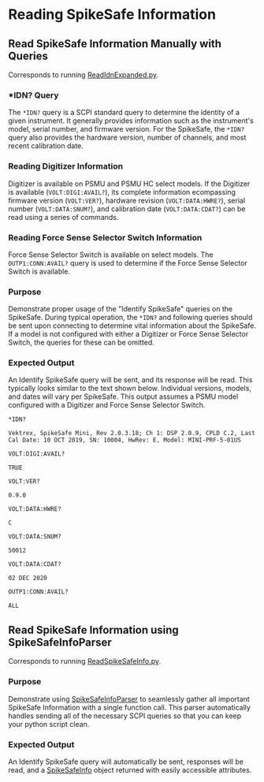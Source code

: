 # Reading SpikeSafe Information

## **Read SpikeSafe Information Manually with Queries**
Corresponds to running [ReadIdnExpanded.py](./ReadIdnExpanded.py).

### *IDN? Query
The `*IDN?` query is a SCPI standard query to determine the identity of a given instrument. It generally provides information such as the instrument's model, serial number, and firmware version. For the SpikeSafe, the `*IDN?` query also provides the hardware version, number of channels, and most recent calibration date.

### Reading Digitizer Information
Digitizer is available on PSMU and PSMU HC select models. If the Digitizer is available (`VOLT:DIGI:AVAIL?`), its complete information ecompassing firmware version (`VOLT:VER?`), hardware revision (`VOLT:DATA:HWRE?`), serial number (`VOLT:DATA:SNUM?`), and calibration date (`VOLT:DATA:CDAT?`) can be read using a series of commands.

### Reading Force Sense Selector Switch Information
Force Sense Selector Switch is available on select models. The `OUTP1:CONN:AVAIL?` query is used to determine if the Force Sense Selector Switch is available.

### Purpose
Demonstrate proper usage of the "Identify SpikeSafe" queries on the SpikeSafe. During typical operation, the `*IDN?` and following queries should be sent upon connecting to determine vital information about the SpikeSafe. If a model is not configured with either a Digitizer or Force Sense Selector Switch, the queries for these can be omitted.

### Expected Output
An Identify SpikeSafe query will be sent, and its response will be read. This typically looks similar to the text shown below. Individual versions, models, and dates will vary per SpikeSafe. This output assumes a PSMU model configured with a Digitizer and Force Sense Selector Switch.

`*IDN?`

`Vektrex, SpikeSafe Mini, Rev 2.0.3.18; Ch 1: DSP 2.0.9, CPLD C.2, Last Cal Date: 10 OCT 2019, SN: 10004, HwRev: E, Model: MINI-PRF-5-01US`

`VOLT:DIGI:AVAIL?`

`TRUE`

`VOLT:VER?`

`0.9.0`

`VOLT:DATA:HWRE?`

`C`

`VOLT:DATA:SNUM?`

`50012`

`VOLT:DATA:CDAT?`

`02 DEC 2020`

`OUTP1:CONN:AVAIL?`

`ALL`

## **Read SpikeSafe Information using SpikeSafeInfoParser**
Corresponds to running [ReadSpikeSafeInfo.py](./ReadSpikeSafeInfo.py).

### Purpose
Demonstrate using [SpikeSafeInfoParser](/spikesafe_python_lib_docs/SpikeSafeInfoParser/README.md) to seamlessly gather all important SpikeSafe Information with a single function call. This parser automatically handles sending all of the necessary SCPI queries so that you can keep your python script clean.

### Expected Output
An Identify SpikeSafe query will automatically be sent, responses will be read, and a [SpikeSafeInfo](/spikesafe_python_lib_docs//SpikeSafeInfo/README.md) object returned with easily accessible attributes.